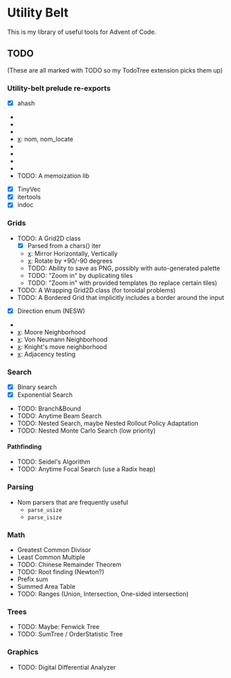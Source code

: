 # Utility Belt

This is my library of useful tools for Advent of Code.

## TODO

(These are all marked with TODO so my TodoTree extension picks them up)

### Utility-belt prelude re-exports

- [x] ahash
- [x]: glam
- [x]: pathfinding
- [x]: ndarray
- [x]: nom, nom_locate
- [x]: itertools
- [x]: petgraph 
- [x]: rayon
- [x]: rstest (probably)
- TODO: A memoization lib
- [x] TinyVec
- [x] itertools
- [x] indoc

### Grids

- TODO: A Grid2D class
  - [x] Parsed from a chars() iter
  - [x]: Mirror Horizontally, Vertically
  - [x]: Rotate by +90/-90 degrees
  - TODO: Ability to save as PNG, possibly with auto-generated palette
  - TODO: "Zoom in" by duplicating tiles
  - TODO: "Zoom in" with provided templates (to replace certain tiles)
- TODO: A Wrapping Grid2D class (for toroidal problems)
- TODO: A Bordered Grid that implicitly includes a border around the input
- [x] Direction enum (NESW)
- [x]: DirectionSet (u8)
- [x]: Moore Neighborhood
- [x]: Von Neumann Neighborhood
- [x]: Knight's move neighborhood
- [x]: Adjacency testing

### Search

- [x] Binary search
- [x] Exponential Search
- TODO: Branch&Bound
- TODO: Anytime Beam Search
- TODO: Nested Search, maybe Nested Rollout Policy Adaptation
- TODO: Nested Monte Carlo Search (low priority)

#### Pathfinding

- TODO: Seidel's Algorithm
- TODO: Anytime Focal Search (use a Radix heap)

### Parsing

- Nom parsers that are frequently useful
  - `parse_usize`
  - `parse_isize`

### Math

- Greatest Common Divisor
- Least Common Multiple
- TODO: Chinese Remainder Theorem
- TODO: Root finding (Newton?)
- Prefix sum
- Summed Area Table
- TODO: Ranges (Union, Intersection, One-sided intersection)

### Trees

- TODO: Maybe: Fenwick Tree
- TODO: SumTree / OrderStatistic Tree

### Graphics

- TODO: Digital Differential Analyzer
